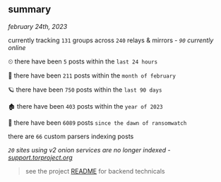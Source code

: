 
## summary
_february 24th, 2023_

currently tracking `131` groups across `240` relays & mirrors - _`90` currently online_

⏲ there have been `5` posts within the `last 24 hours`

🦈 there have been `211` posts within the `month of february`

🪐 there have been `750` posts within the `last 90 days`

🏚 there have been `403` posts within the `year of 2023`

🦕 there have been `6089` posts `since the dawn of ransomwatch`

there are `66` custom parsers indexing posts

_`20` sites using v2 onion services are no longer indexed - [support.torproject.org](https://support.torproject.org/onionservices/v2-deprecation/)_

> see the project [README](https://github.com/joshhighet/ransomwatch#ransomwatch--) for backend technicals
